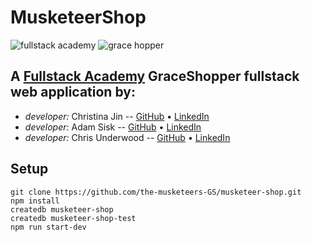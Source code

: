# MusketeerShop

![fullstack academy](https://www.fullstackacademy.com/images/fa-logo.png)
![grace hopper](https://www.gracehopper.com/images/gh-logo-sm-w-h_1.svg)

## A [Fullstack Academy](https://www.fullstackacademy.com/) GraceShopper fullstack web application by:

* _developer:_ Christina Jin -- [GitHub](https://github.com/christina0jin) • [LinkedIn](https://www.linkedin.com/in/christina-jin/)
* _developer:_ Adam Sisk -- [GitHub](https://github.com/calamityAdam) • [LinkedIn](https://www.linkedin.com/in/adamsisk/)
* _developer:_ Chris Underwood -- [GitHub](https://github.com/HeWhoShallNotBeMentioned) • [LinkedIn](https://www.linkedin.com/in/chrisunderwoodmn/)

## Setup

```
git clone https://github.com/the-musketeers-GS/musketeer-shop.git
npm install
createdb musketeer-shop
createdb musketeer-shop-test
npm run start-dev
```
